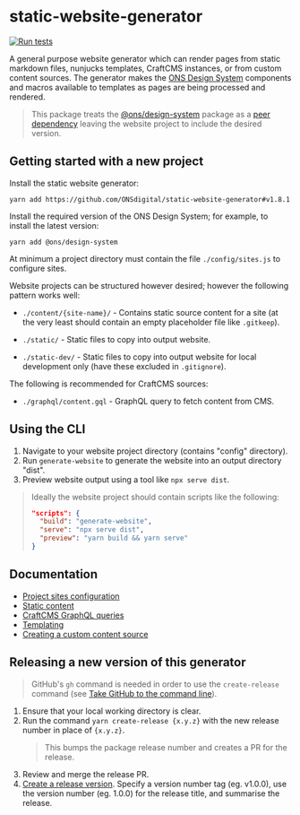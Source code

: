 # static-website-generator

[![Run tests](https://github.com/ONSdigital/static-website-generator/actions/workflows/tests.yml/badge.svg)](https://github.com/ONSdigital/static-website-generator/actions/workflows/tests.yml)

A general purpose website generator which can render pages from static markdown files, nunjucks templates, CraftCMS instances, or from custom content sources. The generator makes the [ONS Design System](https://github.com/ONSdigital/design-system) components and macros available to templates as pages are being processed and rendered.

> This package treats the [@ons/design-system](https://github.com/ONSdigital/design-system) package as a [peer dependency](https://nodejs.org/en/blog/npm/peer-dependencies/) leaving the website project to include the desired version.


## Getting started with a new project

Install the static website generator:

```
yarn add https://github.com/ONSdigital/static-website-generator#v1.8.1
```

Install the required version of the ONS Design System; for example, to install the latest version:

```
yarn add @ons/design-system
```

At minimum a project directory must contain the file `./config/sites.js` to configure sites.

Website projects can be structured however desired; however the following pattern works well:

- `./content/{site-name}/` - Contains static source content for a site (at the very least should contain an empty placeholder file like `.gitkeep`).

- `./static/` - Static files to copy into output website.

- `./static-dev/` - Static files to copy into output website for local development only (have these excluded in `.gitignore`).

The following is recommended for CraftCMS sources:

- `./graphql/content.gql` - GraphQL query to fetch content from CMS.


## Using the CLI

1. Navigate to your website project directory (contains "config" directory).
2. Run `generate-website` to generate the website into an output directory "dist".
3. Preview website output using a tool like `npx serve dist`.

> Ideally the website project should contain scripts like the following:
> ```json
> "scripts": {
>   "build": "generate-website",
>   "serve": "npx serve dist",
>   "preview": "yarn build && yarn serve"
> }
> ```


## Documentation

- [Project sites configuration](./docs/project-sites-configuration.md)
- [Static content](./docs/static-content.md)
- [CraftCMS GraphQL queries](./docs/craftcms-graphql-queries.md)
- [Templating](./docs/templating.md)
- [Creating a custom content source](./docs/creating-a-custom-content-source.md)


## Releasing a new version of this generator

> GitHub's `gh` command is needed in order to use the `create-release` command (see [Take GitHub to the command line](https://cli.github.com/)).

1. Ensure that your local working directory is clear.
2. Run the command `yarn create-release {x.y.z}` with the new release number in place of `{x.y.z}`.
    > This bumps the package release number and creates a PR for the release.
3. Review and merge the release PR.
4. [Create a release version](https://github.com/ONSdigital/static-website-generator/releases/new). Specify a version number tag (eg. v1.0.0), use the version number (eg. 1.0.0) for the release title, and summarise the release.
